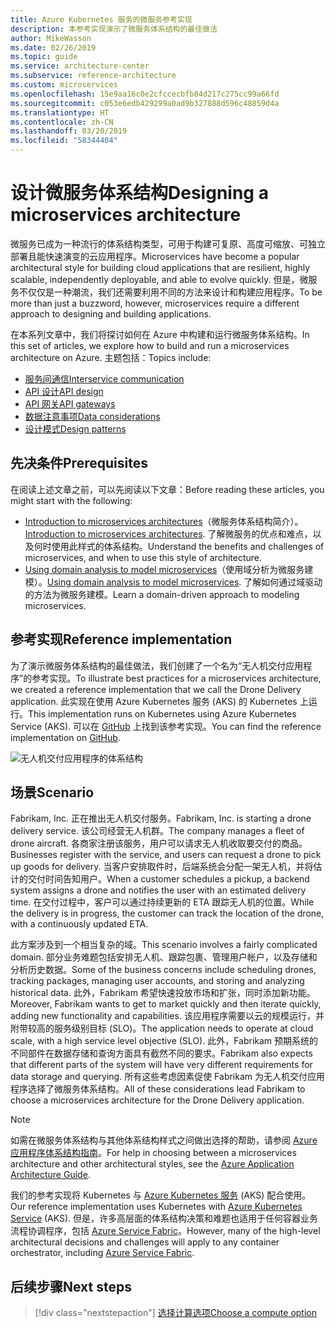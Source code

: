 ```yaml
---
title: Azure Kubernetes 服务的微服务参考实现
description: 本参考实现演示了微服务体系结构的最佳做法
author: MikeWasson
ms.date: 02/26/2019
ms.topic: guide
ms.service: architecture-center
ms.subservice: reference-architecture
ms.custom: microservices
ms.openlocfilehash: 15e9aa16c0e2cfccecbfb84d217c275cc99a66fd
ms.sourcegitcommit: c053e6edb429299a0ad9b327888d596c48859d4a
ms.translationtype: HT
ms.contentlocale: zh-CN
ms.lasthandoff: 03/20/2019
ms.locfileid: "58344404"
---
```

# <a name="designing-a-microservices-architecture"></a><span data-ttu-id="a040b-103">设计微服务体系结构</span><span class="sxs-lookup"><span data-stu-id="a040b-103">Designing a microservices architecture</span></span>

<span data-ttu-id="a040b-104">微服务已成为一种流行的体系结构类型，可用于构建可复原、高度可缩放、可独立部署且能快速演变的云应用程序。</span><span class="sxs-lookup"><span data-stu-id="a040b-104">Microservices have become a popular architectural style for building cloud applications that are resilient, highly scalable, independently deployable, and able to evolve quickly.</span></span> <span data-ttu-id="a040b-105">但是，微服务不仅仅是一种潮流，我们还需要利用不同的方法来设计和构建应用程序。</span><span class="sxs-lookup"><span data-stu-id="a040b-105">To be more than just a buzzword, however, microservices require a different approach to designing and building applications.</span></span>

<span data-ttu-id="a040b-106">在本系列文章中，我们将探讨如何在 Azure 中构建和运行微服务体系结构。</span><span class="sxs-lookup"><span data-stu-id="a040b-106">In this set of articles, we explore how to build and run a microservices architecture on Azure.</span></span> <span data-ttu-id="a040b-107">主题包括：</span><span class="sxs-lookup"><span data-stu-id="a040b-107">Topics include:</span></span>

- [<span data-ttu-id="a040b-108">服务间通信</span><span class="sxs-lookup"><span data-stu-id="a040b-108">Interservice communication</span></span>](./interservice-communication.md)
- [<span data-ttu-id="a040b-109">API 设计</span><span class="sxs-lookup"><span data-stu-id="a040b-109">API design</span></span>](./api-design.md)
- [<span data-ttu-id="a040b-110">API 网关</span><span class="sxs-lookup"><span data-stu-id="a040b-110">API gateways</span></span>](./gateway.md)
- [<span data-ttu-id="a040b-111">数据注意事项</span><span class="sxs-lookup"><span data-stu-id="a040b-111">Data considerations</span></span>](./data-considerations.md)
- [<span data-ttu-id="a040b-112">设计模式</span><span class="sxs-lookup"><span data-stu-id="a040b-112">Design patterns</span></span>](./patterns.md)

## <a name="prerequisites"></a><span data-ttu-id="a040b-113">先决条件</span><span class="sxs-lookup"><span data-stu-id="a040b-113">Prerequisites</span></span>

<span data-ttu-id="a040b-114">在阅读上述文章之前，可以先阅读以下文章：</span><span class="sxs-lookup"><span data-stu-id="a040b-114">Before reading these articles, you might start with the following:</span></span>

- <span data-ttu-id="a040b-115">[Introduction to microservices architectures](../introduction.md)（微服务体系结构简介）。</span><span class="sxs-lookup"><span data-stu-id="a040b-115">[Introduction to microservices architectures](../introduction.md).</span></span> <span data-ttu-id="a040b-116">了解微服务的优点和难点，以及何时使用此样式的体系结构。</span><span class="sxs-lookup"><span data-stu-id="a040b-116">Understand the benefits and challenges of microservices, and when to use this style of architecture.</span></span>
- <span data-ttu-id="a040b-117">[Using domain analysis to model microservices](../model/domain-analysis.md)（使用域分析为微服务建模）。</span><span class="sxs-lookup"><span data-stu-id="a040b-117">[Using domain analysis to model microservices](../model/domain-analysis.md).</span></span> <span data-ttu-id="a040b-118">了解如何通过域驱动的方法为微服务建模。</span><span class="sxs-lookup"><span data-stu-id="a040b-118">Learn a domain-driven approach to modeling microservices.</span></span>

## <a name="reference-implementation"></a><span data-ttu-id="a040b-119">参考实现</span><span class="sxs-lookup"><span data-stu-id="a040b-119">Reference implementation</span></span>

<span data-ttu-id="a040b-120">为了演示微服务体系结构的最佳做法，我们创建了一个名为“无人机交付应用程序”的参考实现。</span><span class="sxs-lookup"><span data-stu-id="a040b-120">To illustrate best practices for a microservices architecture, we created a reference implementation that we call the Drone Delivery application.</span></span> <span data-ttu-id="a040b-121">此实现在使用 Azure Kubernetes 服务 (AKS) 的 Kubernetes 上运行。</span><span class="sxs-lookup"><span data-stu-id="a040b-121">This implementation runs on Kubernetes using Azure Kubernetes Service (AKS).</span></span> <span data-ttu-id="a040b-122">可以在 [GitHub][drone-ri] 上找到该参考实现。</span><span class="sxs-lookup"><span data-stu-id="a040b-122">You can find the reference implementation on [GitHub][drone-ri].</span></span>

![无人机交付应用程序的体系结构](../images/drone-delivery.png)

## <a name="scenario"></a><span data-ttu-id="a040b-124">场景</span><span class="sxs-lookup"><span data-stu-id="a040b-124">Scenario</span></span>

<span data-ttu-id="a040b-125">Fabrikam, Inc. 正在推出无人机交付服务。</span><span class="sxs-lookup"><span data-stu-id="a040b-125">Fabrikam, Inc. is starting a drone delivery service.</span></span> <span data-ttu-id="a040b-126">该公司经营无人机群。</span><span class="sxs-lookup"><span data-stu-id="a040b-126">The company manages a fleet of drone aircraft.</span></span> <span data-ttu-id="a040b-127">各商家注册该服务，用户可以请求无人机收取要交付的商品。</span><span class="sxs-lookup"><span data-stu-id="a040b-127">Businesses register with the service, and users can request a drone to pick up goods for delivery.</span></span> <span data-ttu-id="a040b-128">当客户安排取件时，后端系统会分配一架无人机，并将估计的交付时间告知用户。</span><span class="sxs-lookup"><span data-stu-id="a040b-128">When a customer schedules a pickup, a backend system assigns a drone and notifies the user with an estimated delivery time.</span></span> <span data-ttu-id="a040b-129">在交付过程中，客户可以通过持续更新的 ETA 跟踪无人机的位置。</span><span class="sxs-lookup"><span data-stu-id="a040b-129">While the delivery is in progress, the customer can track the location of the drone, with a continuously updated ETA.</span></span>

<span data-ttu-id="a040b-130">此方案涉及到一个相当复杂的域。</span><span class="sxs-lookup"><span data-stu-id="a040b-130">This scenario involves a fairly complicated domain.</span></span> <span data-ttu-id="a040b-131">部分业务难题包括安排无人机、跟踪包裹、管理用户帐户，以及存储和分析历史数据。</span><span class="sxs-lookup"><span data-stu-id="a040b-131">Some of the business concerns include scheduling drones, tracking packages, managing user accounts, and storing and analyzing historical data.</span></span> <span data-ttu-id="a040b-132">此外，Fabrikam 希望快速投放市场和扩张，同时添加新功能。</span><span class="sxs-lookup"><span data-stu-id="a040b-132">Moreover, Fabrikam wants to get to market quickly and then iterate quickly, adding new functionality and capabilities.</span></span> <span data-ttu-id="a040b-133">该应用程序需要以云的规模运行，并附带较高的服务级别目标 (SLO)。</span><span class="sxs-lookup"><span data-stu-id="a040b-133">The application needs to operate at cloud scale, with a high service level objective (SLO).</span></span> <span data-ttu-id="a040b-134">此外，Fabrikam 预期系统的不同部件在数据存储和查询方面具有截然不同的要求。</span><span class="sxs-lookup"><span data-stu-id="a040b-134">Fabrikam also expects that different parts of the system will have very different requirements for data storage and querying.</span></span> <span data-ttu-id="a040b-135">所有这些考虑因素促使 Fabrikam 为无人机交付应用程序选择了微服务体系结构。</span><span class="sxs-lookup"><span data-stu-id="a040b-135">All of these considerations lead Fabrikam to choose a microservices architecture for the Drone Delivery application.</span></span>

> [!NOTE]
> <span data-ttu-id="a040b-136">如需在微服务体系结构与其他体系结构样式之间做出选择的帮助，请参阅 [Azure 应用程序体系结构指南](../../guide/index.md)。</span><span class="sxs-lookup"><span data-stu-id="a040b-136">For help in choosing between a microservices architecture and other architectural styles, see the [Azure Application Architecture Guide](../../guide/index.md).</span></span>

<span data-ttu-id="a040b-137">我们的参考实现将 Kubernetes 与 [Azure Kubernetes 服务](/azure/aks/) (AKS) 配合使用。</span><span class="sxs-lookup"><span data-stu-id="a040b-137">Our reference implementation uses Kubernetes with [Azure Kubernetes Service](/azure/aks/) (AKS).</span></span> <span data-ttu-id="a040b-138">但是，许多高层面的体系结构决策和难题也适用于任何容器业务流程协调程序，包括 [Azure Service Fabric](/azure/service-fabric/)。</span><span class="sxs-lookup"><span data-stu-id="a040b-138">However, many of the high-level architectural decisions and challenges will apply to any container orchestrator, including [Azure Service Fabric](/azure/service-fabric/).</span></span>

<!-- links -->

[drone-ri]: https://github.com/mspnp/microservices-reference-implementation

## <a name="next-steps"></a><span data-ttu-id="a040b-139">后续步骤</span><span class="sxs-lookup"><span data-stu-id="a040b-139">Next steps</span></span>

> [!div class="nextstepaction"]
> [<span data-ttu-id="a040b-140">选择计算选项</span><span class="sxs-lookup"><span data-stu-id="a040b-140">Choose a compute option</span></span>](./compute-options.md)